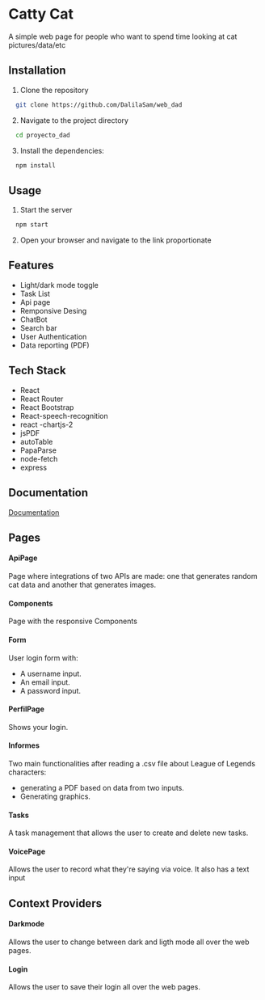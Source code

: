 
# Catty Cat

A simple web page for people who want to spend time looking at cat pictures/data/etc
## Installation

1. Clone the repository

```bash
  git clone https://github.com/DalilaSam/web_dad
```
2. Navigate to the project directory

```bash
  cd proyecto_dad
```

3. Install the dependencies:

```bash
  npm install
```
    
    
    
## Usage


1. Start the server

```bash
  npm start
```
2. Open your browser and navigate to the link proportionate

## Features

- Light/dark mode toggle
- Task List
- Api page
- Remponsive Desing
- ChatBot
- Search bar
- User Authentication
- Data reporting (PDF)


## Tech Stack

- React
- React Router
- React Bootstrap
- React-speech-recognition
- react -chartjs-2
- jsPDF
- autoTable
- PapaParse
- node-fetch
- express


## Documentation

[Documentation](https://linktodocumentation)


## Pages

#### ApiPage

Page where integrations of two APIs are made: one that generates random cat data and another that generates images.

#### Components

Page with the responsive Components

#### Form

User login form with:
- A username input.
- An email input.
- A password input.

#### PerfilPage

Shows your login.

#### Informes

Two main functionalities after reading a .csv file about League of Legends characters:
- generating a PDF based on data from two inputs.
- Generating graphics.

#### Tasks

A task management that allows the user to create and delete new tasks.

#### VoicePage

Allows the user to record what they're saying via voice. It also has a text input



## Context Providers

#### Darkmode

Allows the user to change between dark and ligth mode all over the web pages.

#### Login

Allows the user to save their login all over the web pages.
